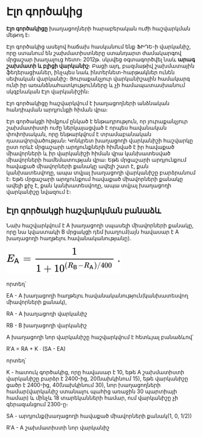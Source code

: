 # Էլո գործակից

**Էլո գործակիցը** խաղացողների հարաբերական ուժի հաշվարկման մեթոդ է։

Էլո գործակից ասելով հաճախ հասկանում ենք ՖԻԴԵ-ի վարկանիշ, որը ստանում են շախմատիստները ստանդարտ ժամակարգով մրցաշար խաղալուց հետո։ 2012թ. սկսվեց օգտագործվել նաև **արագ շախմատի և բլիցի վարկանիշ**։ Բացի այդ, բազմաթիվ շախմատային ֆեդերացիաներ, ինչպես նաև ինտերնետ-հարթակներ ունեն սեփական վարկանիշ։ Յուրաքանչյուր վարկանիշային համակարգ ունի իր առանձնահատկությունները և չի համապատասխանում սկզբնական Էլո վարկանիշին։

Էլո գործակիցը հաշվարկվում է խաղացողների անձնական հանդիպման արդյունքի հիման վրա։

Էլո գործակցի հիմքում ընկած է ենթադրություն, որ յուրաքանչյուր շախմատիստի ուժը ներկայացված է որպես հավանական փոփոխական, որը ենթարկվում է տրամաբանական դասավորվածության։ Կոնկրետ խաղացողի վարկանիշի հաշվարկը ըստ որևէ մրցաշարի արդյունքների հիմնված է իր հավաքած միավորների և իր վարկանիշի հիման վրա կանխատեսված միավորների համեմատության վրա։ Եթե մրցաշարի արդյունքում հավաքած միավորների քանակը ավելի շատ է, քան կանխատեսվողը, ապա տվյալ խաղացողի վարկանիշը բարձրանում է։ Եթե մրցաշարի արդյունքում հավաքած միավորների քանակը ավելի քիչ է, քան կանխատեսվողը, ապա տվյալ խաղացողի վարկանիշը նվազում է։

## Էլո գործակցի հաշվարկման բանաձև

Նախ հաշվարկվում է A խաղացողի սպասելի միավորների քանակը, որը նա կվաստակի B մրցակցի դեմ խաղում(այն հավասար է A խաղացողի հաղթելու հավանականությանը)․

![image info](../../../../images/ratingFormula.svg)

որտեղ՝

EA - A խաղացողի հաղթելու հավանականություն(կանխատեսվող միավորների քանակ),

RA - A խաղացողի վարկանիշ

RB - B խաղացողի վարկանիշ

A խաղացողի նոր վարկանիշը հաշվարկվում է հետևյալ բանաձևով՝

R′A = RA + K ∙ (SA - EA)

որտեղ՝

K - հատուկ գործակից, որը հավասար է 10, եթե A շախմատիստի վարկանիշը բարձր է 2400-ից, 20(նախկինում 15), եթե վարկանիշը ցածր է 2400-ից, 40(նախկինում 30), նոր խաղացողների համար(վարկանիշ ստանալու պահից առաջին 30 պարտիայի համար) և մինչև 18 տարեկանների համար, ում վարկանիշը չի գերազանցում 2300-ը։

SA - արդյունք(խաղացողի հավաքած միավորների քանակ(1, 0, 1/2))

R′A - A շախմատիստի նոր վարկանիշ
